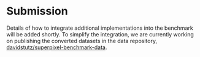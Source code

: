 # Submission

Details of how to integrate additional implementations into the benchmark will be
added shortly. To simplify the integration, we are currently working on publishing
the converted datasets in the data repository, 
[davidstutz/superpixel-benchmark-data](https://github.com/davidstutz/superpixel-benchmark-data).
